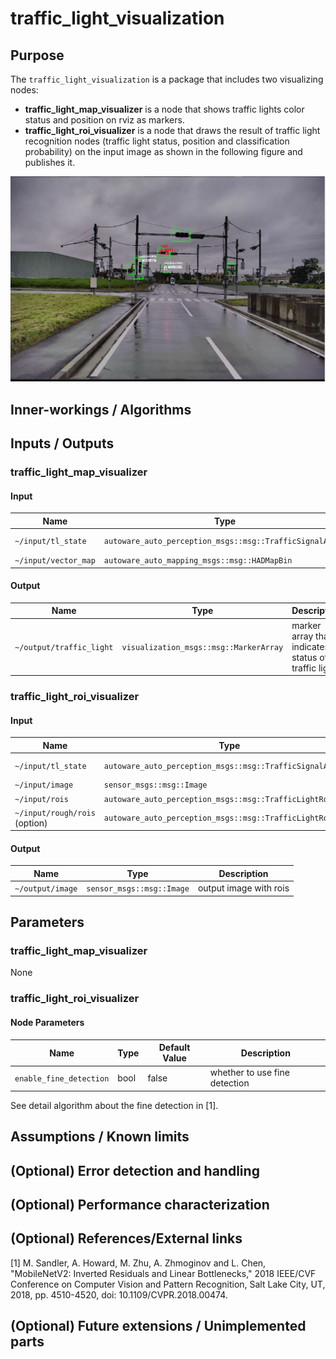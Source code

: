 # traffic_light_visualization

## Purpose

The `traffic_light_visualization` is a package that includes two visualizing nodes:

- **traffic_light_map_visualizer** is a node that shows traffic lights color status and position on rviz as markers.
- **traffic_light_roi_visualizer** is a node that draws the result of traffic light recognition nodes (traffic light status, position and classification probability) on the input image as shown in the following figure and publishes it.

![traffic light roi visualization](./images/roi-visualization.png)

## Inner-workings / Algorithms

## Inputs / Outputs

### traffic_light_map_visualizer

#### Input

| Name                 | Type                                                     | Description              |
| -------------------- | -------------------------------------------------------- | ------------------------ |
| `~/input/tl_state`   | `autoware_auto_perception_msgs::msg::TrafficSignalArray` | status of traffic lights |
| `~/input/vector_map` | `autoware_auto_mapping_msgs::msg::HADMapBin`             | vector map               |

#### Output

| Name                     | Type                                   | Description                                          |
| ------------------------ | -------------------------------------- | ---------------------------------------------------- |
| `~/output/traffic_light` | `visualization_msgs::msg::MarkerArray` | marker array that indicates status of traffic lights |

### traffic_light_roi_visualizer

#### Input

| Name                          | Type                                                       | Description              |
| ----------------------------- | ---------------------------------------------------------- | ------------------------ |
| `~/input/tl_state`            | `autoware_auto_perception_msgs::msg::TrafficSignalArray`   | status of traffic lights |
| `~/input/image`               | `sensor_msgs::msg::Image`                                  | input image              |
| `~/input/rois`                | `autoware_auto_perception_msgs::msg::TrafficLightRoiArray` | input rois               |
| `~/input/rough/rois` (option) | `autoware_auto_perception_msgs::msg::TrafficLightRoiArray` | input rois               |

#### Output

| Name             | Type                      | Description            |
| ---------------- | ------------------------- | ---------------------- |
| `~/output/image` | `sensor_msgs::msg::Image` | output image with rois |

## Parameters

### traffic_light_map_visualizer

None

### traffic_light_roi_visualizer

#### Node Parameters

| Name                    | Type | Default Value | Description                   |
| ----------------------- | ---- | ------------- | ----------------------------- |
| `enable_fine_detection` | bool | false         | whether to use fine detection |

See detail algorithm about the fine detection in [1].

## Assumptions / Known limits

## (Optional) Error detection and handling

## (Optional) Performance characterization

## (Optional) References/External links

[1] M. Sandler, A. Howard, M. Zhu, A. Zhmoginov and L. Chen, "MobileNetV2: Inverted Residuals and Linear Bottlenecks," 2018 IEEE/CVF Conference on Computer Vision and Pattern Recognition, Salt Lake City, UT, 2018, pp. 4510-4520, doi: 10.1109/CVPR.2018.00474.

## (Optional) Future extensions / Unimplemented parts

